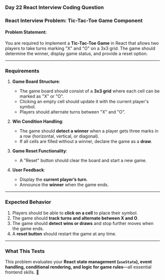 ### **Day 22 React Interview Coding Question**  

### **React Interview Problem: Tic-Tac-Toe Game Component**  

#### **Problem Statement:**  
You are required to implement a **Tic-Tac-Toe Game** in React that allows two players to take turns marking "X" and "O" on a 3x3 grid. The game should determine the winner, display game status, and provide a reset option.

---

### **Requirements**  

1. **Game Board Structure**:  
   - The game board should consist of a **3x3 grid** where each cell can be marked as "X" or "O".  
   - Clicking an empty cell should update it with the current player's symbol.  
   - Players should alternate turns between "X" and "O".  

2. **Win Condition Handling**:  
   - The game should **detect a winner** when a player gets three marks in a row (horizontal, vertical, or diagonal).  
   - If all cells are filled without a winner, declare the game as a **draw**.  

3. **Game Reset Functionality**:  
   - A "Reset" button should clear the board and start a new game.  

4. **User Feedback**:  
   - Display the **current player’s turn**.  
   - Announce the **winner** when the game ends.  

---

### **Expected Behavior**  

1. Players should be able to **click on a cell** to place their symbol.  
2. The game should **track turns and alternate between X and O**.  
3. The game should **detect wins or draws** and stop further moves when the game ends.  
4. A **reset button** should restart the game at any time.  

---

### **What This Tests**  
This problem evaluates your **React state management (`useState`), event handling, conditional rendering, and logic for game rules**—all essential frontend skills. 🚀